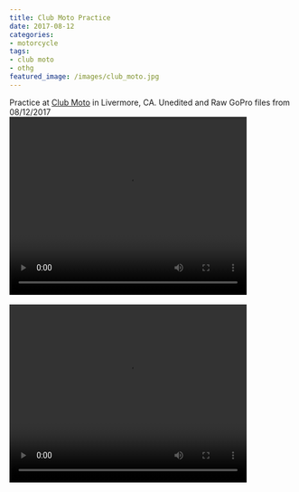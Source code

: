 ```yaml
---
title: Club Moto Practice
date: 2017-08-12
categories:
- motorcycle
tags:
- club moto
- othg
featured_image: /images/club_moto.jpg
---
```


Practice at [Club Moto](http://www.clubmoto.com) in Livermore, CA.  Unedited and Raw GoPro files from 08/12/2017
<br>
<video width="420" height="315" controls>
  <source src="https://s3-us-west-1.amazonaws.com/mikejobriengopro/20170812_GOPR0556.MP4" type="video/mp4">
</video>
<br>
<br>
<video width="420" height="315" controls>
  <source src="https://s3-us-west-1.amazonaws.com/mikejobriengopro/20170812_GP010556.MP4" type="video/mp4">
</video>
